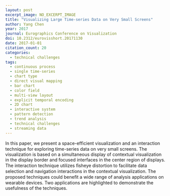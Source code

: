 ```yaml
---
layout: post
excerpt_image: NO_EXCERPT_IMAGE
title: "Visualizing Large Time-series Data on Very Small Screens"
author: Yang Chen
year: 2017
journal: Eurographics Conference on Visualization
doi: 10.2312/eurovisshort.20171130
date: 2017-01-01
citation_count: 20
categories:
  - technical challenges
tags:
  - continuous process
  - single time-series
  - chart type
  - direct visual mapping
  - bar chart
  - color field
  - multi-view layout
  - explicit temporal encoding
  - 2D chart
  - interactive system
  - pattern detection
  - trend analysis
  - technical challenges
  - streaming data
---
```

In this paper, we present a space-efﬁcient visualization and an interaction technique for exploring time-series data on very small screens. The visualization is based on a simultaneous display of contextual visualization in the display border and focused interfaces in the center region of displays. The interaction technique utilizes ﬁsheye distortion to facilitate data selection and navigation interactions in the contextual visualization. The proposed techniques could beneﬁt a wide range of analysis applications on wearable devices. Two applications are highlighted to demonstrate the usefulness of the techniques.
